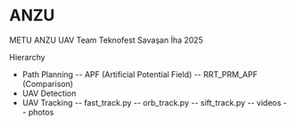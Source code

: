 # ANZU
METU ANZU UAV Team
Teknofest Savaşan İha 2025

Hierarchy
- Path Planning
-- APF (Artificial Potential Field)
-- RRT_PRM_APF (Comparison)
- UAV Detection
- UAV Tracking
-- fast_track.py
-- orb_track.py
-- sift_track.py
-- videos
-- photos
